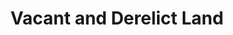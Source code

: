 ---
schema: default
title: Vacant and Derelict Land
organization: South Ayrshire
notes: >-
    Areas of vacant and derelict land
resources:
  - name: Vacant and Derelict Land FEATURE LAYER
  - url: >-
      
  - format: FEATURE LAYER
license: 
category:

  - planning
  - regeneration
  - land
maintainer: South Ayrshire
maintainer_email: someone@example.com
---